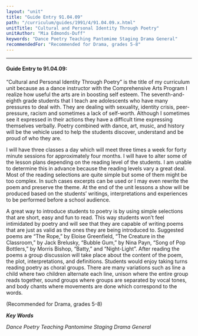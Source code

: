 ```yaml
---
layout: "unit"
title: "Guide Entry 91.04.09"
path: "/curriculum/guides/1991/4/91.04.09.x.html"
unitTitle: "Cultural and Personal Identity Through Poetry"
unitAuthor: "Mia Edmonds-Duff"
keywords: "Dance Poetry Teaching Pantomime Staging Drama General"
recommendedFor: "Recommended for Drama, grades 5-8"
---
```

<body>
<hr/>
<h4>
Guide Entry to 91.04.09:
</h4>
“Cultural and Personal Identity Through Poetry” is the title of my curriculum unit because as a dance instructor with the Comprehensive Arts Program I realize how useful the arts are in boosting self esteem. The seventh-and-eighth grade students that I teach are adolescents who have many pressures to deal with. They are dealing with sexuality, identity crisis, peer-pressure, racism and sometimes a lack of self-worth. Although I sometimes see it expressed in their actions they have a difficult time expressing themselves verbally. Poetry combined with dance, art, music, and history will be the vehicle used to help the students discover, understand and be proud of who they are.
<p>
I will have three classes a day which will meet three times a week for forty minute sessions for approximately four months. I will have to alter some of the lesson plans depending on the reading level of the students. I am unable to determine this in advance because the reading levels vary a great deal. Most of the reading selections are quite simple but some of them might be too complex. In such cases excerpts can be used or I may even rewrite the poem and preserve the theme. At the end of the unit lessons a show will be produced based on the students’ writings, interpretations and experiences to be performed before a school audience.
</p>
<p>
A great way to introduce students to poetry is by using simple selections that are short, easy and fun to read. This way students won’t feel intimidated by poetry and will see that they are capable of writing poems that are just as valid as the ones they are being introduced to. Suggested poems are “The Rope,” by Eloise Greenfield, “The Creature in the Classroom,” by Jack Brelusky, “Bubble Gum,” by Nina Payn, “Song of Pop Bottlers,” by Morris Bishop, “Batty,” and “Night-Light”. After reading the poems a group discussion will take place about the content of the poem, the plot, interpretations, and definitions. Students would enjoy taking turns reading poetry as choral groups. There are many variations such as line a child where two children alternate each line, unison where the entire group reads together, sound groups where groups are separated by vocal tones, and body chants where movements are done which correspond to the words.
</p>
<p>
(Recommended for Drama, grades 5-8)
</p>
<p>
<b>
<i>
Key Words
</i>
</b>
<br/>
</p>
<p>
<i>
Dance Poetry Teaching Pantomime Staging Drama General
</i>
</p>
</body>